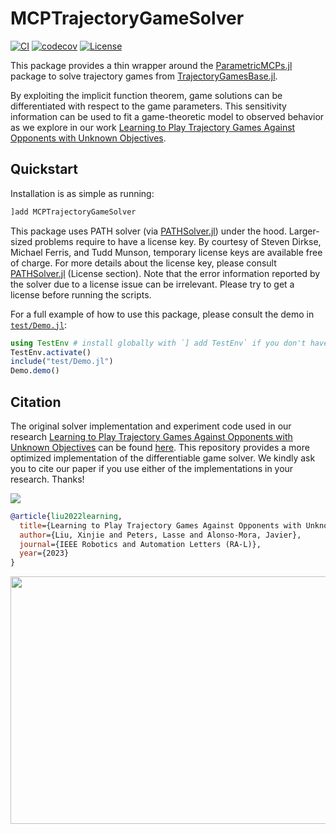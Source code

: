 # MCPTrajectoryGameSolver

[![CI](https://github.com/JuliaGameTheoreticPlanning/MCPTrajectoryGameSolver.jl/actions/workflows/ci.yml/badge.svg)](https://github.com/JuliaGameTheoreticPlanning/MCPTrajectoryGameSolver.jl/actions/workflows/ci.yml)
[![codecov](https://codecov.io/gh/JuliaGameTheoreticPlanning/MCPTrajectoryGameSolver.jl/branch/main/graph/badge.svg?token=C48T44SCP2)](https://codecov.io/gh/JuliaGameTheoreticPlanning/MCPTrajectoryGameSolver.jl)
[![License](https://img.shields.io/badge/license-MIT-blue)](https://opensource.org/licenses/MIT)

This package provides a thin wrapper around the [ParametricMCPs.jl](https://github.com/lassepe/ParametricMCPs.jl) package to solve trajectory games from
[TrajectoryGamesBase.jl](https://github.com/lassepe/TrajectoryGamesBase.jl).

By exploiting the implicit function theorem, game solutions can be differentiated with respect to the game parameters.
This sensitivity information can be used to fit a game-theoretic model to observed behavior as we explore in our work [Learning to Play Trajectory Games Against Opponents with Unknown Objectives](https://xinjie-liu.github.io/projects/game/).

## Quickstart

Installation is as simple as running:

```julia
]add MCPTrajectoryGameSolver
```

This package uses PATH solver (via [PATHSolver.jl](https://github.com/chkwon/PATHSolver.jl)) under the hood. Larger-sized problems require to have a license key. By courtesy of Steven Dirkse, Michael Ferris, and Tudd Munson, temporary license keys are available free of charge. For more details about the license key, please consult [PATHSolver.jl](https://github.com/chkwon/PATHSolver.jl) (License section). Note that the error information reported by the solver due to a license issue can be irrelevant. Please try to get a license before running the scripts.

For a full example of how to use this package, please consult the demo in [`test/Demo.jl`](test/Demo.jl):

```julia
using TestEnv # install globally with `] add TestEnv` if you don't have this
TestEnv.activate()
include("test/Demo.jl")
Demo.demo()
```

## Citation

The original solver implementation and experiment code used in our research [Learning to Play Trajectory Games Against Opponents with Unknown Objectives](https://arxiv.org/pdf/2211.13779.pdf) can be found [here](https://github.com/xinjie-liu/DifferentiableAdaptiveGames.jl). This repository provides a more optimized implementation of the differentiable game solver. We kindly ask you to cite our paper if you use either of the implementations in your research. Thanks!

[![](https://xinjie-liu.github.io/assets/img/liu2023ral_teaser.png)](https://arxiv.org/pdf/2211.13779.pdf)



```bibtex
@article{liu2022learning,
  title={Learning to Play Trajectory Games Against Opponents with Unknown Objectives},
  author={Liu, Xinjie and Peters, Lasse and Alonso-Mora, Javier},
  journal={IEEE Robotics and Automation Letters (RA-L)},
  year={2023}
}
```
<a href ="https://xinjie-liu.github.io/assets/pdf/Liu2023learningPoster(full).pdf"><img src="https://xinjie-liu.github.io/assets/img/liu2023ral_poster.png" width = "560" height = "396"></a>


